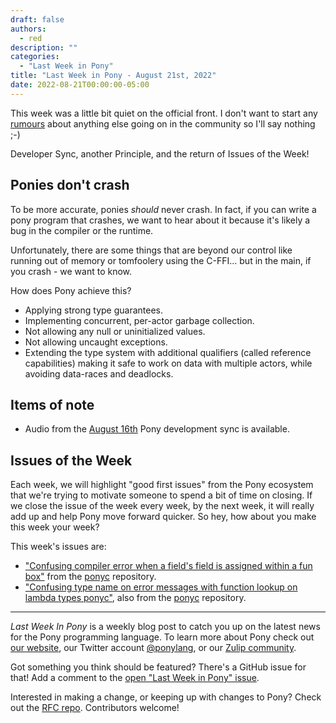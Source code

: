 ```yaml
---
draft: false
authors:
  - red
description: ""
categories:
  - "Last Week in Pony"
title: "Last Week in Pony - August 21st, 2022"
date: 2022-08-21T00:00:00-05:00
---
```


This week was a little bit quiet on the official front. I don't want to start any [rumours](https://github.com/exercism/pony/pull/125) about anything else going on in the community so I'll say nothing ;-)

Developer Sync, another Principle, and the return of Issues of the Week!

<!-- more -->

## Ponies don't crash

To be more accurate, ponies _should_ never crash.  In fact, if you can write a pony program that crashes, we want to hear about it because it's likely a bug in the compiler or the runtime.

Unfortunately, there are some things that are beyond our control like running out of memory or tomfoolery using the C-FFI… but in the main, if you crash - we want to know.

How does Pony achieve this?

* Applying strong type guarantees.
* Implementing concurrent, per-actor garbage collection.
* Not allowing any null or uninitialized values.
* Not allowing uncaught exceptions.
* Extending the type system with additional qualifiers (called reference capabilities) making it safe to work on data with multiple actors, while avoiding data-races and deadlocks.

## Items of note

* Audio from the [August 16th](https://sync-recordings.ponylang.io/r/2022_08_16.m4a) Pony development sync is available.

## Issues of the Week

Each week, we will highlight "good first issues" from the Pony ecosystem that we're trying to motivate someone to spend a bit of time on closing. If we close the issue of the week every week, by the next week, it will really add up and help Pony move forward quicker. So hey, how about you make this week your week?

This week's issues are:

* ["Confusing compiler error when a field's field is assigned within a fun box"](https://github.com/ponylang/ponyc/issues/4148) from the [ponyc](https://github.com/ponylang/ponyc) repository.
* ["Confusing type name on error messages with function lookup on lambda types ponyc"](https://github.com/ponylang/ponyc/issues/4015), also from the [ponyc](https://github.com/ponylang/ponyc) repository.

---

_Last Week In Pony_ is a weekly blog post to catch you up on the latest news for the Pony programming language. To learn more about Pony check out [our website](https://ponylang.io), our Twitter account [@ponylang](https://twitter.com/ponylang), or our [Zulip community](https://ponylang.zulipchat.com).

Got something you think should be featured? There's a GitHub issue for that! Add a comment to the [open "Last Week in Pony" issue](https://github.com/ponylang/ponylang.github.io/issues?q=is%3Aissue+is%3Aopen+label%3Alast-week-in-pony).

Interested in making a change, or keeping up with changes to Pony? Check out the [RFC repo](https://github.com/ponylang/rfcs). Contributors welcome!
